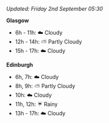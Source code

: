 *Updated: Friday 2nd September 05:30*

**Glasgow**

* 6h - 11h: :cloud: Cloudy
* 12h - 14h: :partly_sunny: Partly Cloudy
* 15h - 17h: :cloud: Cloudy

**Edinburgh**

* 6h, 7h: :cloud: Cloudy
* 8h, 9h: :partly_sunny: Partly Cloudy
* 10h: :cloud: Cloudy
* 11h, 12h: :umbrella: Rainy
* 13h - 17h: :cloud: Cloudy
